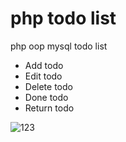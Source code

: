 # php todo list

php oop mysql todo list

<ul class="p-3 mb-0">
  <li>Add todo</li>
  <li>Edit todo</li>
  <li>Delete todo</li>
  <li>Done todo</li>
  <li>Return todo</li>
</ul>

![123](https://user-images.githubusercontent.com/17897626/113988714-fb961280-9864-11eb-91e4-bfd4b8373f88.jpg)
